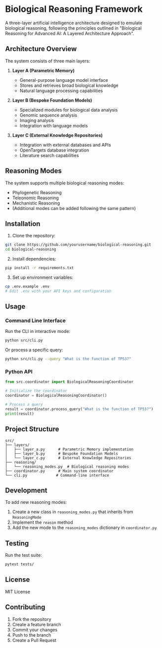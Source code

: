# Biological Reasoning Framework

A three-layer artificial intelligence architecture designed to emulate biological reasoning, following the principles outlined in "Biological Reasoning for Advanced AI: A Layered Architecture Approach".

## Architecture Overview

The system consists of three main layers:

1. **Layer A (Parametric Memory)**
   - General-purpose language model interface
   - Stores and retrieves broad biological knowledge
   - Natural language processing capabilities

2. **Layer B (Bespoke Foundation Models)**
   - Specialized modules for biological data analysis
   - Genomic sequence analysis
   - Imaging analysis
   - Integration with language models

3. **Layer C (External Knowledge Repositories)**
   - Integration with external databases and APIs
   - OpenTargets database integration
   - Literature search capabilities

## Reasoning Modes

The system supports multiple biological reasoning modes:

- Phylogenetic Reasoning
- Teleonomic Reasoning
- Mechanistic Reasoning
- (Additional modes can be added following the same pattern)

## Installation

1. Clone the repository:
```bash
git clone https://github.com/yourusername/biological-reasoning.git
cd biological-reasoning
```

2. Install dependencies:
```bash
pip install -r requirements.txt
```

3. Set up environment variables:
```bash
cp .env.example .env
# Edit .env with your API keys and configuration
```

## Usage

### Command Line Interface

Run the CLI in interactive mode:
```bash
python src/cli.py
```

Or process a specific query:
```bash
python src/cli.py --query "What is the function of TP53?"
```

### Python API

```python
from src.coordinator import BiologicalReasoningCoordinator

# Initialize the coordinator
coordinator = BiologicalReasoningCoordinator()

# Process a query
result = coordinator.process_query("What is the function of TP53?")
print(result)
```

## Project Structure

```
src/
├── layers/
│   ├── layer_a.py      # Parametric Memory implementation
│   ├── layer_b.py      # Bespoke Foundation Models
│   └── layer_c.py      # External Knowledge Repositories
├── reasoning/
│   └── reasoning_modes.py  # Biological reasoning modes
├── coordinator.py      # Main system coordinator
└── cli.py             # Command-line interface
```

## Development

To add new reasoning modes:

1. Create a new class in `reasoning_modes.py` that inherits from `ReasoningMode`
2. Implement the `reason` method
3. Add the new mode to the `reasoning_modes` dictionary in `coordinator.py`

## Testing

Run the test suite:
```bash
pytest tests/
```

## License

MIT License

## Contributing

1. Fork the repository
2. Create a feature branch
3. Commit your changes
4. Push to the branch
5. Create a Pull Request 